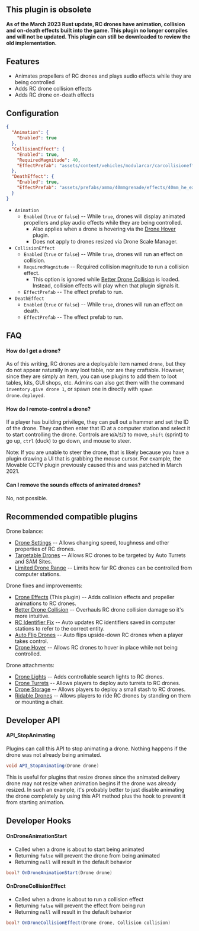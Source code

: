 ## This plugin is obsolete

**As of the March 2023 Rust update, RC drones have animation, collision and on-death effects built into the game. This plugin no longer compiles and will not be updated. This plugin can still be downloaded to review the old implementation.** 

## Features

- Animates propellers of RC drones and plays audio effects while they are being controlled
- Adds RC drone collision effects
- Adds RC drone on-death effects

## Configuration

```json
{
  "Animation": {
    "Enabled": true
  },
  "CollisionEffect": {
    "Enabled": true,
    "RequiredMagnitude": 40,
    "EffectPrefab": "assets/content/vehicles/modularcar/carcollisioneffect.prefab"
  },
  "DeathEffect": {
    "Enabled": true,
    "EffectPrefab": "assets/prefabs/ammo/40mmgrenade/effects/40mm_he_explosion.prefab"
  }
}
```

- `Animation`
  - `Enabled` (`true` or `false`) -- While `true`, drones will display animated propellers and play audio effects while they are being controlled.
    - Also applies when a drone is hovering via the [Drone Hover](https://umod.org/plugins/drone-hover) plugin.
    - Does not apply to drones resized via Drone Scale Manager.
- `CollisionEffect`
  - `Enabled` (`true` or `false`) -- While `true`, drones will run an effect on collision.
  - `RequiredMagnitude` -- Required collision magnitude to run a collision effect.
    - This option is ignored while [Better Drone Collision](https://umod.org/plugins/better-drone-collision) is loaded. Instead, collision effects will play when that plugin signals it.
  - `EffectPrefab` -- The effect prefab to run.
- `DeathEffect`
  - `Enabled` (`true` or `false`) -- While `true`, drones will run an effect on death.
  - `EffectPrefab` -- The effect prefab to run.

## FAQ

#### How do I get a drone?

As of this writing, RC drones are a deployable item named `drone`, but they do not appear naturally in any loot table, nor are they craftable. However, since they are simply an item, you can use plugins to add them to loot tables, kits, GUI shops, etc. Admins can also get them with the command `inventory.give drone 1`, or spawn one in directly with `spawn drone.deployed`.

#### How do I remote-control a drone?

If a player has building privilege, they can pull out a hammer and set the ID of the drone. They can then enter that ID at a computer station and select it to start controlling the drone. Controls are `W`/`A`/`S`/`D` to move, `shift` (sprint) to go up, `ctrl` (duck) to go down, and mouse to steer.

Note: If you are unable to steer the drone, that is likely because you have a plugin drawing a UI that is grabbing the mouse cursor. For example, the Movable CCTV plugin previously caused this and was patched in March 2021.

#### Can I remove the sounds effects of animated drones?

No, not possible.

## Recommended compatible plugins

Drone balance:
- [Drone Settings](https://umod.org/plugins/drone-settings) -- Allows changing speed, toughness and other properties of RC drones.
- [Targetable Drones](https://umod.org/plugins/targetable-drones) -- Allows RC drones to be targeted by Auto Turrets and SAM Sites.
- [Limited Drone Range](https://umod.org/plugins/limited-drone-range) -- Limits how far RC drones can be controlled from computer stations.

Drone fixes and improvements:
- [Drone Effects](https://umod.org/plugins/drone-effects) (This plugin) -- Adds collision effects and propeller animations to RC drones.
- [Better Drone Collision](https://umod.org/plugins/better-drone-collision) -- Overhauls RC drone collision damage so it's more intuitive.
- [RC Identifier Fix](https://umod.org/plugins/rc-identifier-fix) -- Auto updates RC identifiers saved in computer stations to refer to the correct entity.
- [Auto Flip Drones](https://umod.org/plugins/auto-flip-drones) -- Auto flips upside-down RC drones when a player takes control.
- [Drone Hover](https://umod.org/plugins/drone-hover) -- Allows RC drones to hover in place while not being controlled.

Drone attachments:
- [Drone Lights](https://umod.org/plugins/drone-lights) -- Adds controllable search lights to RC drones.
- [Drone Turrets](https://umod.org/plugins/drone-turrets) -- Allows players to deploy auto turrets to RC drones.
- [Drone Storage](https://umod.org/plugins/drone-storage) -- Allows players to deploy a small stash to RC drones.
- [Ridable Drones](https://umod.org/plugins/ridable-drones) -- Allows players to ride RC drones by standing on them or mounting a chair.

## Developer API

#### API_StopAnimating

Plugins can call this API to stop animating a drone. Nothing happens if the drone was not already being animated.

```csharp
void API_StopAnimating(Drone drone)
```

This is useful for plugins that resize drones since the animated delivery drone may not resize when animation begins if the drone was already resized. In such an example, it's probably better to just disable animating the drone completely by using this API method plus the hook to prevent it from starting animation.

## Developer Hooks

#### OnDroneAnimationStart

- Called when a drone is about to start being animated
- Returning `false` will prevent the drone from being animated
- Returning `null` will result in the default behavior

```csharp
bool? OnDroneAnimationStart(Drone drone)
```

#### OnDroneCollisionEffect

- Called when a drone is about to run a collision effect
- Returning `false` will prevent the effect from being run
- Returning `null` will result in the default behavior

```csharp
bool? OnDroneCollisionEffect(Drone drone, Collision collision)
```
